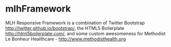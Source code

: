mlhFramework
============

MLH Responsive Framework is a combination of Twitter Bootstrap http://twitter.github.io/bootstrap/, the HTML5 Boilerplate http://html5boilerplate.com/, and some custom awesomeness for Methodist Le Bonheur Healthcare - http://www.methodisthealth.org

